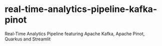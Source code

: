 # real-time-analytics-pipeline-kafka-pinot
Real-Time Analytics Pipeline featuring Apache Kafka, Apache Pinot, Quarkus and Streamlit
